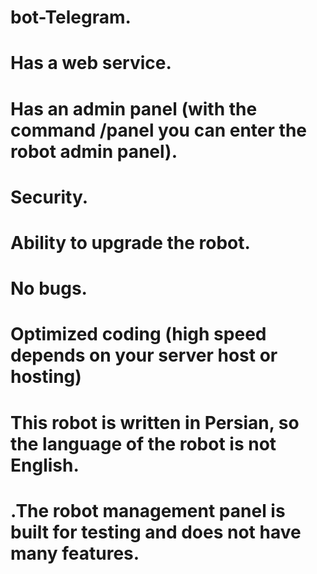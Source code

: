 # bot-Telegram.
# Has a web service.
# Has an admin panel (with the command /panel you can enter the robot admin panel).
# Security.
# Ability to upgrade the robot.
# No bugs.
# Optimized coding (high speed depends on your server host or hosting)
# This robot is written in Persian, so the language of the robot is not English.
# .The robot management panel is built for testing and does not have many features.
